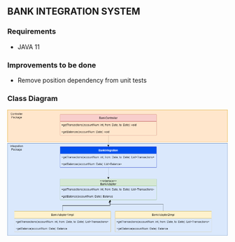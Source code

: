 ## BANK INTEGRATION SYSTEM

### Requirements 

- JAVA 11



### Improvements to be done 

- Remove position dependency from unit tests


### Class Diagram


![alt text](pyne-tech-design.drawio.png)